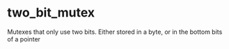 # two_bit_mutex
Mutexes that only use two bits. Either stored in a byte, or in the bottom bits of a pointer
